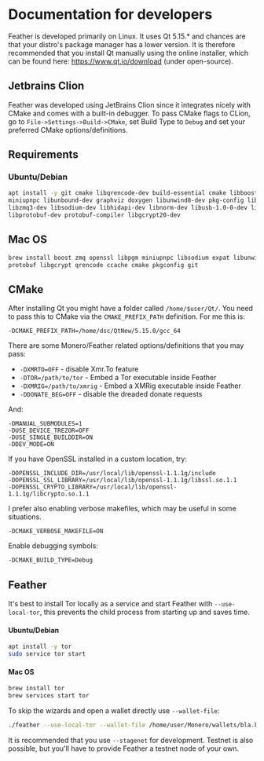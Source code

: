 # Documentation for developers

Feather is developed primarily on Linux. It uses Qt 5.15.* and chances are that your 
distro's package manager has a lower version. It is therefore recommended that you install 
Qt manually using the online installer, which can be found here: https://www.qt.io/download 
(under open-source).

## Jetbrains Clion

Feather was developed using JetBrains Clion since it integrates nicely 
with CMake and comes with a built-in debugger. To pass CMake flags to CLion, 
go to `File->Settings->Build->CMake`, set Build Type to `Debug` and set your 
preferred CMake options/definitions.

## Requirements

### Ubuntu/Debian

```bash
apt install -y git cmake libqrencode-dev build-essential cmake libboost-all-dev \
miniupnpc libunbound-dev graphviz doxygen libunwind8-dev pkg-config libssl-dev \
libzmq3-dev libsodium-dev libhidapi-dev libnorm-dev libusb-1.0-0-dev libpgm-dev \
libprotobuf-dev protobuf-compiler libgcrypt20-dev
```

## Mac OS

```bash
brew install boost zmq openssl libpgm miniupnpc libsodium expat libunwind-headers \
protobuf libgcrypt qrencode ccache cmake pkgconfig git
```

## CMake

After installing Qt you might have a folder called `/home/$user/Qt/`. You need to pass this to CMake 
via the `CMAKE_PREFIX_PATH` definition. For me this is:

```
-DCMAKE_PREFIX_PATH=/home/dsc/QtNew/5.15.0/gcc_64
```

There are some Monero/Feather related options/definitions that you may pass:

- `-DXMRTO=OFF` - disable Xmr.To feature
- `-DTOR=/path/to/tor` - Embed a Tor executable inside Feather
- `-DXMRIG=/path/to/xmrig` - Embed a XMRig executable inside Feather
- `-DDONATE_BEG=OFF` - disable the dreaded donate requests

And:

```
-DMANUAL_SUBMODULES=1  
-DUSE_DEVICE_TREZOR=OFF 
-DUSE_SINGLE_BUILDDIR=ON 
-DDEV_MODE=ON 
```

If you have OpenSSL installed in a custom location, try:

```
-DOPENSSL_INCLUDE_DIR=/usr/local/lib/openssl-1.1.1g/include 
-DOPENSSL_SSL_LIBRARY=/usr/local/lib/openssl-1.1.1g/libssl.so.1.1 
-DOPENSSL_CRYPTO_LIBRARY=/usr/local/lib/openssl-1.1.1g/libcrypto.so.1.1
```

I prefer also enabling verbose makefiles, which may be useful in some situations.

```
-DCMAKE_VERBOSE_MAKEFILE=ON
```

Enable debugging symbols:

```bash
-DCMAKE_BUILD_TYPE=Debug
```

## Feather

It's best to install Tor locally as a service and start Feather with `--use-local-tor`, this 
prevents the child process from starting up and saves time.

#### Ubuntu/Debian

```bash
apt install -y tor
sudo service tor start
```

#### Mac OS

```bash
brew install tor
brew services start tor
```

To skip the wizards and open a wallet directly use `--wallet-file`: 

```bash
./feather --use-local-tor --wallet-file /home/user/Monero/wallets/bla.keys
```

It is recommended that you use `--stagenet` for development. Testnet is also possible, 
but you'll have to provide Feather a testnet node of your own.
 
